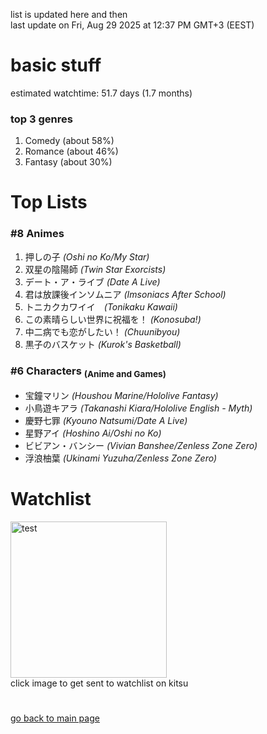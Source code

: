 list is updated here and then <br>
last update on Fri, Aug 29 2025 at 12:37 PM GMT+3 (EEST) <br>

<h1> basic stuff </h1>
estimated watchtime: 51.7 days (1.7 months)
<h3> top 3 genres </h3>
  <ol>
    <li>Comedy (about 58%)</li>
    <li>Romance (about 46%)</li>
    <li>Fantasy (about 30%)</li>
  </ol>
<h1>Top Lists</h1>
<h3>#8 Animes</h3>
<ol>
  <li>押しの子 <i>(Oshi no Ko/My Star)</i></li>
  <li>双星の陰陽師 <i>(Twin Star Exorcists)</i></li>
  <li>デート・ア・ライブ <i>(Date A Live)</i></li>
  <li>君は放課後インソムニア <i>(Imsoniacs After School)</i></li>
  <li>トニカクカワイイ　<i>(Tonikaku Kawaii)</i></li>
  <li>この素晴らしい世界に祝福を！ <i>(Konosuba!)</i></li>
  <li>中二病でも恋がしたい！ <i>(Chuunibyou)</i></li>
  <li>黒子のバスケット <i>(Kurok's Basketball)</i></li>
</ol>
<h3>#6 Characters <sub>(Anime and Games)</sub></h3>
<ul>
  <li>宝鐘マリン <i>(Houshou Marine/Hololive Fantasy)</i></li>
  <li>小鳥遊キアラ <i>(Takanashi Kiara/Hololive English - Myth)</i> </li>
  <li>慶野七罪 <i>(Kyouno Natsumi/Date A Live)</i></li>
  <li>星野アイ <i>(Hoshino Ai/Oshi no Ko)</i></li>
  <li>ビビアン・バンシー <i>(Vivian Banshee/Zenless Zone Zero)</i></li>
  <li>浮浪柚葉 <i>(Ukinami Yuzuha/Zenless Zone Zero)</i></li>

</ul>
<h1> Watchlist </h1>
  <div class="container">
    <a href="https://kitsu.io/users/nekomata_mottsii/library">
      <img src="https://c.tenor.com/geGFxXPcbfkAAAAS/chuunibyou-smug.gif" width="250" height="250" alt="test" class="image">
      <div class="overlay">
    </a>
  </div>
 click image to get sent to watchlist on kitsu
  <h1></h1>
  <a href="https://github.com/nekomata_mottsii">go back to main page</a>
